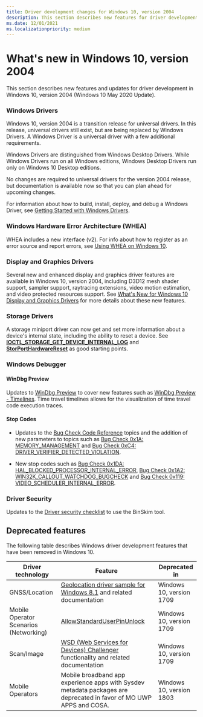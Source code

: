 ```yaml
---
title: Driver development changes for Windows 10, version 2004
description: This section describes new features for driver development in Windows 10, version 2004.
ms.date: 12/01/2021
ms.localizationpriority: medium
---
```


# <a name="top"></a>What's new in Windows 10, version 2004

This section describes new features and updates for driver development in Windows 10, version 2004 (Windows 10 May 2020 Update).

### Windows Drivers

Windows 10, version 2004 is a transition release for universal drivers. In this release, universal drivers still exist, but are being replaced by Windows Drivers. A Windows Driver is a universal driver with a few additional requirements.

Windows Drivers are distinguished from Windows Desktop Drivers. While Windows Drivers run on all Windows editions, Windows Desktop Drivers run only on Windows 10 Desktop editions.

No changes are required to universal drivers for the version 2004 release, but documentation is available now so that you can plan ahead for upcoming changes.

For information about how to build, install, deploy, and debug a Windows Driver, see [Getting Started with Windows Drivers](./develop/getting-started-with-windows-drivers.md).

### Windows Hardware Error Architecture (WHEA)

WHEA includes a new interface (v2). For info about how to register as an error source and report errors, see [Using WHEA on Windows 10](whea/using-whea-on-windows-10.md).

### Display and Graphics Drivers

Several new and enhanced display and graphics driver features are available in Windows 10, version 2004, including D3D12 mesh shader support, sampler support, raytracing extensions, video motion estimation, and video protected resources support. See [What's New for Windows 10 Display and Graphics Drivers](./display/what-s-new-for-windows-10-display-and-graphics-drivers.md) for more details about these new features.

### Storage Drivers

A storage miniport driver can now get and set more information about a device's internal state, including the ability to reset a device. See [**IOCTL_STORAGE_GET_DEVICE_INTERNAL_LOG**](/windows-hardware/drivers/ddi/ntddstor/ni-ntddstor-ioctl_storage_get_device_internal_log) and [**StorPortHardwareReset**](/windows-hardware/drivers/ddi/storport/nf-storport-storporthardwarereset) as good starting points.

### Windows Debugger

#### WinDbg Preview

Updates to [WinDbg Preview](./debugger/debugging-using-windbg-preview.md) to cover new features such as [WinDbg Preview - Timelines](./debugger/windbg-timeline-preview.md). Time travel timelines allows for the visualization of time travel code execution traces.

#### Stop Codes

- Updates to the [Bug Check Code Reference](./debugger/bug-check-code-reference2.md) topics and the addition of new parameters to topics such as [Bug Check 0x1A: MEMORY_MANAGEMENT](./debugger/bug-check-0x1a--memory-management.md) and [Bug Check 0xC4: DRIVER_VERIFIER_DETECTED_VIOLATION](./debugger/bug-check-0xc4--driver-verifier-detected-violation.md).

- New stop codes such as [Bug Check 0x1DA: HAL_BLOCKED_PROCESSOR_INTERNAL_ERROR](./debugger/bug-check-0x1da--hal-blocked-processor-internal-error.md), [Bug Check 0x1A2: WIN32K_CALLOUT_WATCHDOG_BUGCHECK](./debugger/bug-check-0x1a2--win32k-callout-watchdog-bugcheck.md) and  [Bug Check 0x119: VIDEO_SCHEDULER_INTERNAL_ERROR](./debugger/bug-check-0x119---video-scheduler-internal-error.md).

### Driver Security

Updates to the [Driver security checklist](./driversecurity/driver-security-checklist.md) to use the BinSkim tool.


## Deprecated features

The following table describes Windows driver development features that have been removed in Windows 10.

| Driver technology | Feature | Deprecated in |
|---|---|---|
| GNSS/Location | [Geolocation driver sample for Windows 8.1](./gnss/sensors-geolocation-driver-sample.md) and related documentation | Windows 10, version 1709 |
| Mobile Operator Scenarios (Networking) | [AllowStandardUserPinUnlock](./mobilebroadband/allowstandarduserpinunlock.md) | Windows 10, version 1709 |
| Scan/Image | [WSD (Web Services for Devices) Challenger](./image/challenging-a-disconnected-scanner-with-the-wsd-challenger.md) functionality and related documentation | Windows 10, version 1709 |
|Mobile Operators| Mobile broadband app experience apps with Sysdev metadata packages are deprecated in favor of MO UWP APPS and COSA. | Windows 10, version 1803|